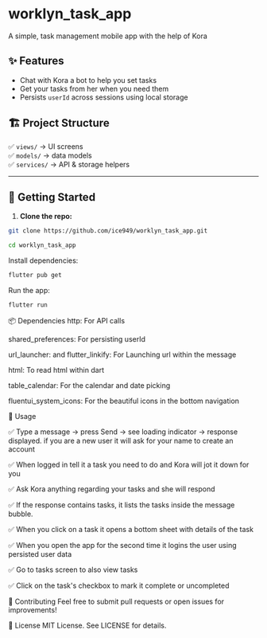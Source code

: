 # worklyn_task_app

A simple, task management mobile app with the help of Kora

## ✨ Features

- Chat with Kora a bot to help you set tasks
- Get your tasks from her when you need them
- Persists `userId` across sessions using local storage

## 🏗️ Project Structure

✅ `views/` → UI screens  
✅ `models/` → data models  
✅ `services/` → API & storage helpers

---

## 🚀 Getting Started

1. **Clone the repo:**

```bash
git clone https://github.com/ice949/worklyn_task_app.git

```
```bash
cd worklyn_task_app
```


Install dependencies:

```bash
flutter pub get
```


Run the app:
```bash
flutter run
```

📦 Dependencies
http: For API calls

shared_preferences: For persisting userId

url_launcher: and  flutter_linkify: For Launching url within the message

html: To read html within dart

table_calendar: For the calendar and date picking

fluentui_system_icons: For the beautiful icons in the bottom navigation



📝 Usage

✅ Type a message → press Send → see loading indicator → response displayed. if you are a new user  it will ask for your name to create an account

✅ When logged in tell it a task you need to do and Kora will jot it down for you 

✅ Ask Kora anything regarding your tasks and she will respond

✅ If the response contains tasks, it lists the tasks inside the message bubble.

✅ When you click on a task it opens a bottom sheet with details of the task

✅ When you open the app for the second time it logins the user using persisted user data

✅ Go to tasks screen to also view tasks

✅ Click on the task's checkbox to mark it complete or uncompleted

🤝 Contributing
Feel free to submit pull requests or open issues for improvements!

📃 License
MIT License.
See LICENSE for details.

